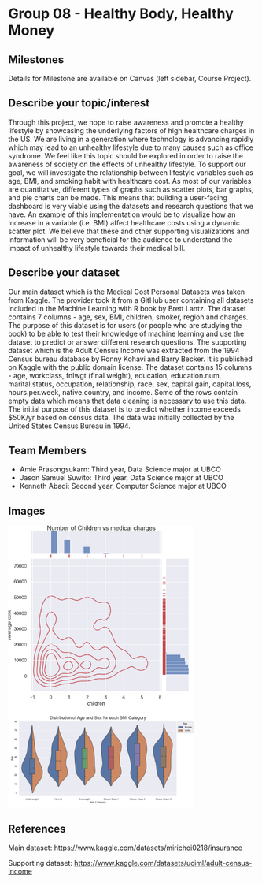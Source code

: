 # Group 08 - Healthy Body, Healthy Money

## Milestones

Details for Milestone are available on Canvas (left sidebar, Course Project).

## Describe your topic/interest

Through this project, we hope to raise awareness and promote a healthy lifestyle by showcasing the underlying factors of high healthcare charges in the US. We are living in a generation where technology is advancing rapidly which may lead to an unhealthy lifestyle due to many causes such as office syndrome. We feel like this topic should be explored in order to raise the awareness of society on the effects of unhealthy lifestyle. To support our goal, we will investigate the relationship between lifestyle variables such as age, BMI, and smoking habit with healthcare cost. As most of our variables are quantitative, different types of graphs such as scatter plots, bar graphs, and pie charts can be made. This means that building a user-facing dashboard is very viable using the datasets and research questions that we have. An example of this implementation would be to visualize how an increase in a variable (i.e. BMI) affect healthcare costs using a dynamic scatter plot. We believe that these and other supporting visualizations and information will be very beneficial for the audience to understand the impact of unhealthy lifestyle towards their medical bill.


## Describe your dataset

Our main dataset which is the Medical Cost Personal Datasets was taken from Kaggle. The provider took it from a GitHub user containing all datasets included in the Machine Learning with R book by Brett Lantz. The dataset contains 7 columns - age, sex, BMI, children, smoker, region and charges. The purpose of this dataset is for users (or people who are studying the book) to be able to test their knowledge of machine learning and use the dataset to predict or answer different research questions. The supporting dataset which is the Adult Census Income was extracted from the 1994 Census bureau database by Ronny Kohavi and Barry Becker. It is published on Kaggle with the public domain license. The dataset contains 15 columns - age, workclass, fnlwgt (final weight), education, education.num, marital.status, occupation, relationship, race, sex, capital.gain, capital.loss, hours.per.week, native.country, and income. Some of the rows contain empty data which means that data cleaning is necessary to use this data. The initial purpose of this dataset is to predict whether income exceeds $50K/yr based on census data. The data was initially collected by the United States Census Bureau in 1994.

## Team Members

- Amie Prasongsukarn: Third year, Data Science major at UBCO
- Jason Samuel Suwito:  Third year, Data Science major at UBCO
- Kenneth Abadi: Second year, Computer Science major at UBCO

## Images
<img src = "images/Amierq2jointgrid.png" width= 75%>
<img src = "images/JasonRQ2SQ1.png" width= 75%>

## References
Main dataset: https://www.kaggle.com/datasets/mirichoi0218/insurance

Supporting dataset: https://www.kaggle.com/datasets/uciml/adult-census-income
